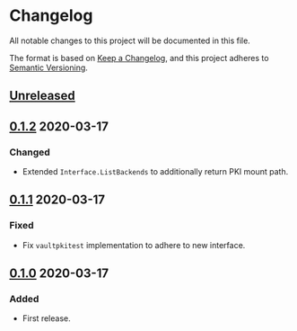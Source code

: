 # Changelog

All notable changes to this project will be documented in this file.

The format is based on [Keep a Changelog](https://keepachangelog.com/en/1.0.0/),
and this project adheres to [Semantic Versioning](https://semver.org/spec/v2.0.0.html).



## [Unreleased]



## [0.1.2] 2020-03-17

### Changed

- Extended `Interface.ListBackends` to additionally return PKI mount path.



## [0.1.1] 2020-03-17

### Fixed

- Fix `vaultpkitest` implementation to adhere to new interface.



## [0.1.0] 2020-03-17

### Added

- First release.



[Unreleased]: https://github.com/giantswarm/vaultpki/compare/v0.1.2...HEAD
[0.1.2]: https://github.com/giantswarm/vaultpki/releases/tag/v0.1.2
[0.1.1]: https://github.com/giantswarm/vaultpki/releases/tag/v0.1.1
[0.1.0]: https://github.com/giantswarm/vaultpki/releases/tag/v0.1.0
